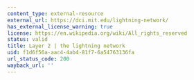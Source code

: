 ```yaml
---
content_type: external-resource
external_url: https://dci.mit.edu/lightning-network/
has_external_license_warning: true
license: https://en.wikipedia.org/wiki/All_rights_reserved
status: valid
title: Layer 2 | the lightning network
uid: f1d6f56a-aac4-4ab4-81f7-6a54763136fa
url_status_code: 200
wayback_url: ''
---
```

